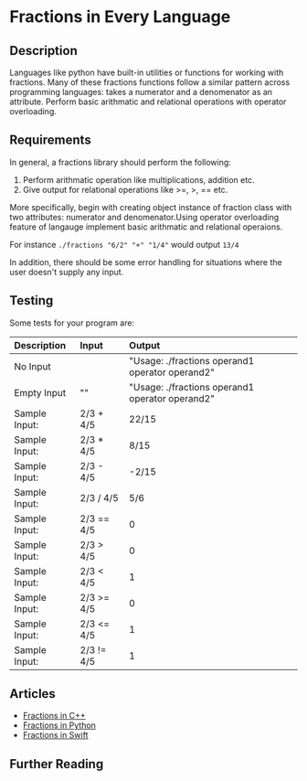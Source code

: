 # Fractions in Every Language

## Description

Languages like python have built-in utilities or functions for working with fractions.
Many of these fractions functions follow a similar pattern across programming languages: 
takes a numerator and a denomenator as an attribute.
Perform basic arithmatic and relational operations with operator overloading.


## Requirements

In general, a fractions library should perform the following:

1. Perform arithmatic operation like multiplications, addition etc.
2. Give output for relational operations like >=, >, == etc.

More specifically, begin with creating object instance of fraction class with two attributes:
numerator and denomenator.Using operator overloading feature of langauge implement basic arithmatic
and relational operaions.

For instance `./fractions "6/2" "+" "1/4"` would output `13/4`

In addition, there should be some error handling for situations where the user
doesn't supply any input.


## Testing

Some tests for your program are:

| Description | Input | Output |
| :---------- | :---- | :----- |
| No Input                    |      | "Usage: ./fractions operand1 operator operand2" |
| Empty Input                 | ""   | "Usage: ./fractions operand1 operator operand2" |
| Sample Input: | 2/3 + 4/5 | 22/15 |
| Sample Input: | 2/3 * 4/5  | 8/15 |
| Sample Input: | 2/3 - 4/5  | -2/15 |
| Sample Input: | 2/3 / 4/5  | 5/6 |
| Sample Input: | 2/3 == 4/5 | 0 |
| Sample Input: | 2/3 > 4/5 | 0 |
| Sample Input: | 2/3 < 4/5 | 1 |
| Sample Input: | 2/3 >= 4/5 | 0 |
| Sample Input: | 2/3 <= 4/5 | 1 |
| Sample Input: | 2/3 != 4/5 | 1 |


## Articles

- [Fractions in C++](https://sampleprograms.io/projects/fractions/c-plus-plus)
- [Fractions in Python](https://sampleprograms.io/projects/fractions/python)
- [Fractions in Swift](https://sampleprograms.io/projects/fractions/swift)

## Further Reading